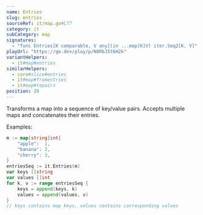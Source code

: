 ```yaml
---
name: Entries
slug: entries
sourceRef: it/map.go#L77
category: it
subCategory: map
signatures:
  - "func Entries[K comparable, V any](in ...map[K]V) iter.Seq2[K, V]"
playUrl: "https://go.dev/play/p/N8RbJ5t6H2k"
variantHelpers:
  - it#map#entries
similarHelpers:
  - core#slice#entries
  - it#map#fromentries
  - it#map#topairs
position: 20
---
```


Transforms a map into a sequence of key/value pairs. Accepts multiple maps and concatenates their entries.

Examples:

```go
m := map[string]int{
    "apple":  1,
    "banana": 2,
    "cherry": 3,
}
entriesSeq := it.Entries(m)
var keys []string
var values []int
for k, v := range entriesSeq {
    keys = append(keys, k)
    values = append(values, v)
}
// keys contains map keys, values contains corresponding values
```